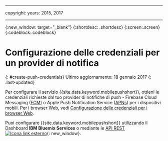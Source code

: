 
---

copyright:
 years: 2015, 2017

---

{:new_window: target="_blank"}
{:shortdesc: .shortdesc}
{:screen:.screen}
{:codeblock:.codeblock}

# Configurazione delle credenziali per un provider di notifica
{: #create-push-credentials}
Ultimo aggiornamento: 18 gennaio 2017
{: .last-updated}

Per configurare il servizio {{site.data.keyword.mobilepushshort}}, ottieni le credenziali richieste dal tuo provider di notifiche di push - Firebase Cloud Messaging ([FCM](t_push_provider_android.html)) o Apple Push Notification Service ([APNs](t_push_provider_ios.html)) per i dispositivi mobili. Per i browser Web, vedi [Configurazione delle credenziali per i browser Web](t_push_provider_safari.html).

Puoi configurare {{site.data.keyword.mobilepushshort}} utilizzando il Dashboard **IBM Bluemix Services** o mediante le [API REST ![Icona link esterno](../../icons/launch-glyph.svg "Icona link esterno")](https://mobile.{DomainName}/imfpush/ "Icona link esterno"){: new_window}.
